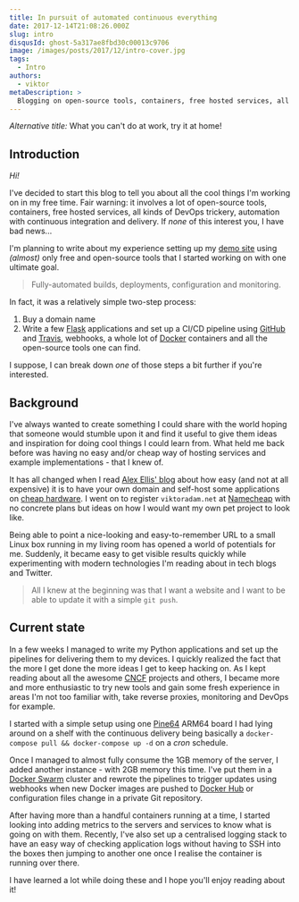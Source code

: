 ```yaml
---
title: In pursuit of automated continuous everything
date: 2017-12-14T21:08:26.000Z
slug: intro
disqusId: ghost-5a317ae8fbd30c00013c9706
image: /images/posts/2017/12/intro-cover.jpg
tags:
  - Intro
authors:
  - viktor
metaDescription: >
  Blogging on open-source tools, containers, free hosted services, all kinds of DevOps trickery, automation with continuous integration and delivery.
---
```


*Alternative title:* What you can't do at work, try it at home!

<!--more-->

## Introduction

*Hi!*

I've decided to start this blog to tell you about all the cool things I'm working on in my free time.
Fair warning: it involves a lot of open-source tools, containers, free hosted services, all kinds of DevOps trickery, automation with continuous integration and delivery. If *none* of this interest you, I have bad news...

I'm planning to write about my experience setting up my [demo site](https://demo.viktoradam.net) using *(almost)* only free and open-source tools that I started working on with one ultimate goal.

> Fully-automated builds, deployments, configuration and monitoring.

In fact, it was a relatively simple two-step process:

1. Buy a domain name
2. Write a few [Flask](http://flask.pocoo.org/) applications and set up a CI/CD pipeline using [GitHub](https://github.com/) and [Travis](https://travis-ci.org), webhooks, a whole lot of [Docker](https://www.docker.com) containers and all the open-source tools one can find.

I suppose, I can break down *one* of those steps a bit further if you're interested.

## Background

I've always wanted to create something I could share with the world hoping that someone would stumble upon it and find it useful to give them ideas and inspiration for doing cool things I could learn from. What held me back before was having no easy and/or cheap way of hosting services and example implementations - that I knew of.

It has all changed when I read [Alex Ellis' blog](https://blog.alexellis.io/) about how easy (and not at all expensive) it is to have your own domain and self-host some applications on [cheap hardware](https://blog.alexellis.io/self-hosting-on-a-pi/). I went on to register `viktoradam.net` at [Namecheap](https://www.namecheap.com) with no concrete plans but ideas on how I would want my own pet project to look like.

Being able to point a nice-looking and easy-to-remember URL to a small Linux box running in my living room has opened a world of potentials for me. Suddenly, it became easy to get visible results quickly while experimenting with modern technologies I'm reading about in tech blogs and Twitter.

> All I knew at the beginning was that I want a website and I want to be able to update it with a simple `git push`.

## Current state

In a few weeks I managed to write my Python applications and set up the pipelines for delivering them to my devices. I quickly realized the fact that the more I get done the more ideas I get to keep hacking on. As I kept reading about all the awesome [CNCF](https://www.cncf.io/) projects and others, I became more and more enthusiastic to try new tools and gain some fresh experience in areas I'm not too familiar with, take reverse proxies, monitoring and DevOps for example.

I started with a simple setup using one [Pine64](https://www.pine64.org/?page_id=1194) ARM64 board I had lying around on a shelf with the continuous delivery being basically a `docker-compose pull && docker-compose up -d` on a *cron* schedule.

Once I managed to almost fully consume the 1GB memory of the server, I added another instance - with 2GB memory this time. I've put them in a [Docker Swarm](https://docs.docker.com/engine/swarm/) cluster and rewrote the pipelines to trigger updates using webhooks when new Docker images are pushed to [Docker Hub](https://hub.docker.com/) or configuration files change in a private Git repository.

After having more than a handful containers running at a time, I started looking into adding metrics to the servers and services to know what is going on with them. Recently, I've also set up a centralised logging stack to have an easy way of checking application logs without having to SSH into the boxes then jumping to another one once I realise the container is running over there.

I have learned a lot while doing these and I hope you'll enjoy reading about it!

